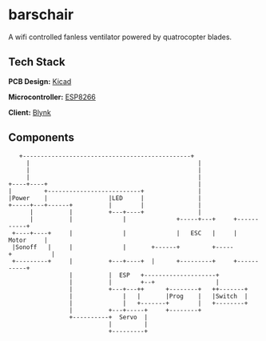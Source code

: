
# barschair

A wifi controlled fanless ventilator powered by quatrocopter blades.    


## Tech Stack

 **PCB Design:** [Kicad](https://www.kicad.org/)

 **Microcontroller:** [ESP8266](https://www.espressif.com/en/products/socs/esp8266)

 **Client:** [Blynk](https://blynk.io/)
 

## Components
```
   +-----------------------------------------------+
     |                                               |
     |                                               |
     |                                               |
+----+----+                                          |
|         +--------------------------+               |
|Power    |                 |LED     |               |
+-----+---+------+          |        |               |
      |          |          +---+----+               |
      |          |              |              +-----+---+     +-----------+
 +----+----+     |              |              |   ESC   |     | Motor     |
 |Sonoff   |     |              |       +------+         +-----+           |
 +---------+     |          +---+----+  |      +---------+     +-----------+
                 |          |  ESP   +--------------------+
                 |          |        +--+                 |
                 |          +---+---++      +--------+   ++-------+
                 |              |   |       |Prog    |   |Switch  |
                 |              |   +-------+        |   +--------+
                 |          +---+-----+     +--------+
                 +----------+  Servo  |
                            |         |
                            +---------+

```
